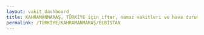 ```yaml
---
layout: vakit_dashboard
title: KAHRAMANMARAŞ, TÜRKİYE için iftar, namaz vakitleri ve hava durumu - ilçe/eyalet seç
permalink: /TÜRKİYE/KAHRAMANMARAŞ/ELBİSTAN
---
```


<script type="text/javascript">
  var GLOBAL_COUNTRY = 'TÜRKİYE';
  var GLOBAL_CITY = 'KAHRAMANMARAŞ';
  var GLOBAL_STATE = 'ELBİSTAN';
  var lat = 72;
  var lon = 21;
</script>
